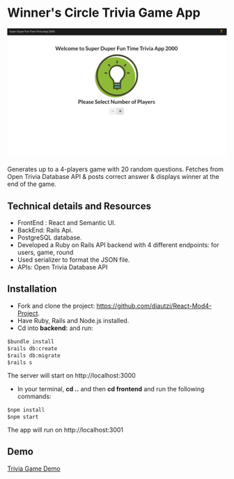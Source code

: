 # Winner's Circle Trivia Game App
![Trivia Game](https://github.com/diautzi/React-Mod4-Project/blob/master/Trivia%20Game.png)

Generates up to a 4-players game with 20 random questions. Fetches from Open Trivia Database API & posts correct answer & displays winner at the end of the game. 

## Technical details and Resources


- FrontEnd : React and Semantic UI.
- BackEnd: Rails Api.
- PostgreSQL database.
- Developed a Ruby on Rails API backend with 4 different endpoints: for users, game, round
- Used serializer to format the JSON file.
- APIs:  Open Trivia Database API

## Installation
- Fork and clone the project: https://github.com/diautzi/React-Mod4-Project.
- Have Ruby, Rails and Node.js installed.
- Cd into **backend:** and run:
```
$bundle install
$rails db:create
$rails db:migrate
$rails s 
```
The server will start on http://localhost:3000

- In your terminal, **cd ..** and then **cd frontend** and run the following commands:
```
$npm install
$npm start
```
The app will run on http://localhost:3001

## Demo
[Trivia Game Demo](https://github.com/diautzi/React-Mod4-Project/blob/master/demo.mov)



